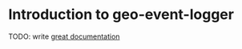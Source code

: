 # Introduction to geo-event-logger

TODO: write [great documentation](http://jacobian.org/writing/what-to-write/)
